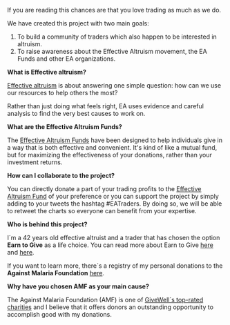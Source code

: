 If you are reading this chances are that you love trading as much as we do. 

We have created this project with two main goals:

1. To build a community of traders which also happen to be interested in altruism. 
2. To raise awareness about the Effective Altruism movement, the EA Funds and other EA organizations.

<b>What is Effective altruism?</b>  

<a href="https://www.effectivealtruism.org/">Effective altruism</a> is about answering one simple question: how can we use our resources to help others the most?

Rather than just doing what feels right, EA uses evidence and careful analysis to find the very best causes to work on.

<b>What are the Effective Altruism Funds?</b>

The <a href="https://app.effectivealtruism.org/funds">Effective Altruism Funds</a> have been designed  to help individuals give in a way that is both effective and convenient. It's kind of like a mutual fund, but for maximizing the effectiveness of your donations, rather than your investment returns.

<b>How can I collaborate to the project?</b>

You can directly donate a part of your trading profits to the <a href="https://app.effectivealtruism.org/funds/global-development">Effective Altruism Fund</a> of your preference or you can support the project by simply adding to your tweets the hashtag #EATraders. By doing so, we will be able to retweet the charts so everyone can benefit from your expertise.

<b>Who is behind this project?</b>

I´m a 42 years old effective altruist and a trader that has chosen the option <b>Earn to Give</b> as a life choice. You can read more about Earn to Give <a href="https://en.wikipedia.org/wiki/Earning_to_give">here</a> and <a href="https://80000hours.org/articles/earning-to-give/">here</a>.

If you want to learn more, there´s a registry of my personal donations to the <b>Against Malaria Foundation</b> <a href="https://www.AgainstMalaria.com/EffectiveAltruismTrader">here</a>.

<b>Why have you chosen AMF as your main cause?</b>

The Against Malaria Foundation (AMF) is one of <a href="https://www.givewell.org/">GiveWell´s top-rated charities</a> and I believe that it offers donors an outstanding opportunity to accomplish good with my donations.


